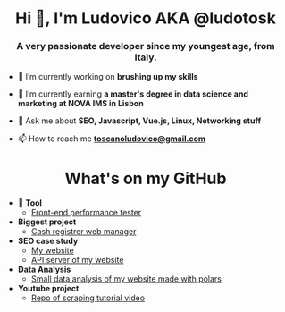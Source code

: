 <h1 align="center">Hi 👋, I'm Ludovico AKA @ludotosk</h1>
<h3 align="center">A very passionate developer since my youngest age, from Italy.</h3>

- 🔭 I’m currently working on **brushing up my skills**
- 🌱 I’m currently earning **a master's degree in data science and marketing at NOVA IMS in Lisbon**
 
- 💬 Ask me about **SEO, Javascript, Vue.js, Linux, Networking stuff**

- 📫 How to reach me **toscanoludovico@gmail.com**

<h1 align="center">What's on my GitHub</h1>

* 🔨 **Tool**
    * [Front-end performance tester](https://github.com/ludotosk/front-end-benchmark)
* **Biggest project**
    * [Cash registrer web manager](https://github.com/ludotosk/gestore-cassa-custom)
* **SEO case study**
    * [My website](https://github.com/ludotosk/corsi-universitari)
    * [API server of my website](https://github.com/ludotosk/json-corsi-fastify)
* **Data Analysis**
    * [Small data analysis of my website made with polars](https://github.com/ludotosk/query-analysis-corsiuniversitari)
* **Youtube project**
    * [Repo of scraping tutorial video](https://github.com/ludotosk/tutorial-scraping)
